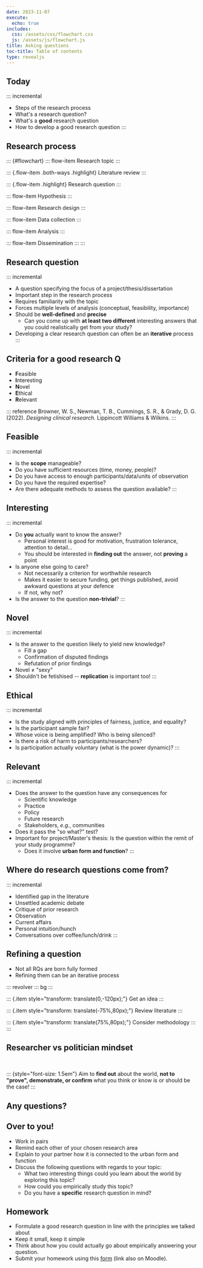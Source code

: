 ```yaml
---
date: 2023-11-07
execute:
  echo: true
includes:
  css: /assets/css/flowchart.css
  js: /assets/js/flowchart.js
title: Asking questions
toc-title: Table of contents
type: revealjs
---
```


## Today

::: incremental
-   Steps of the research process
-   What's a research question?
-   What's a **good** research question
-   How to develop a good research question
:::

## Research process

::: {#flowchart}
::: flow-item
Research topic
:::

::: {.flow-item .both-ways .highlight}
Literature review
:::

::: {.flow-item .highlight}
Research question
:::

::: flow-item
Hypothesis
:::

::: flow-item
Research design
:::

::: flow-item
Data collection
:::

::: flow-item
Analysis
:::

::: flow-item
Dissemination
:::
:::

## Research question

::: incremental
-   A question specifying the focus of a project/thesis/dissertation
-   Important step in the research process
-   Requires familiarity with the topic
-   Forces multiple levels of analysis (conceptual, feasibility,
    importance)
-   Should be **well-defined** and **precise**
    -   Can you come up with **at least two different** interesting
        answers that you could realistically get from your study?
-   Developing a clear research question can often be an **iterative**
    process
:::

## Criteria for a good research Q

-   **F**easible
-   **I**nteresting
-   **N**ovel
-   **E**thical
-   **R**elevant

::: reference
Browner, W. S., Newman, T. B., Cummings, S. R., & Grady, D. G. (2022).
*Designing clinical research.* Lippincott Williams & Wilkins.
:::

## Feasible

::: incremental
-   Is the **scope** manageable?
-   Do you have sufficient resources (time, money, people)?
-   Do you have access to enough participants/data/units of observation
-   Do you have the required expertise?
-   Are there adequate methods to assess the question available?
:::

## Interesting

::: incremental
-   Do **you** actually want to know the answer?
    -   Personal interest is good for motivation, frustration tolerance,
        attention to detail...
    -   You should be interested in **finding out** the answer, not
        **proving** a point
-   Is anyone else going to care?
    -   Not necessarily a criterion for worthwhile research
    -   Makes it easier to secure funding, get things published, avoid
        awkward questions at your defence
    -   If not, why not?
-   Is the answer to the question **non-trivial**?
:::

## Novel

::: incremental
-   Is the answer to the question likely to yield new knowledge?
    -   Fill a gap
    -   Confirmation of disputed findings
    -   Refutation of prior findings
-   Novel $\ne$ "sexy"
-   Shouldn't be fetishised -- **replication** is important too!
:::

## Ethical

::: incremental
-   Is the study aligned with principles of fairness, justice, and
    equality?
-   Is the participant sample fair?
-   Whose voice is being amplified? Who is being silenced?
-   Is there a risk of harm to participants/researchers?
-   Is participation actually voluntary (what is the power dynamic)?
:::

## Relevant

::: incremental
-   Does the answer to the question have any consequences for
    -   Scientific knowledge
    -   Practice
    -   Policy
    -   Future research
    -   Stakeholders, *e.g.*, communities
-   Does it pass the "so what?" test?
-   Important for project/Master's thesis: Is the question within the
    remit of your study programme?
    -   Does it involve **urban form and function**?
:::

## Where do research questions come from?

::: incremental
-   Identified gap in the literature
-   Unsettled academic debate
-   Critique of prior research
-   Observation
-   Current affairs
-   Personal intuition/hunch
-   Conversations over coffee/lunch/drink
:::

## Refining a question

-   Not all RQs are born fully formed
-   Refining them can be an iterative process

::: revolver
::: bg
:::

::: {.item style="transform: translate(0,-120px);"}
Get an idea
:::

::: {.item style="transform: translate(-75%,80px);"}
Review literature
:::

::: {.item style="transform: translate(75%,80px);"}
Consider methodology
:::
:::

## Researcher vs politician mindset

 

::: {style="font-size: 1.5em"}
Aim to **find out** about the world, **not to "prove", demonstrate, or
confirm** what you think or know is or should be the case!
:::

## Any questions?

## Over to you!

-   Work in pairs
-   Remind each other of your chosen research area
-   Explain to your partner how it is connected to the urban form and
    function
-   Discuss the following questions with regards to your topic:
    -   What two interesting things could you learn about the world by
        exploring this topic?
    -   How could you empirically study this topic?
    -   Do you have a **specific** research question in mind?

## Homework

-   Formulate a good research question in line with the principles we
    talked about
-   Keep it small, keep it simple
-   Think about how you could actually go about empirically answering
    your question.
-   Submit your homework using this
    [form](https://forms.gle/3wfyP2aKpo2R7PqJ9) (link also on Moodle).
